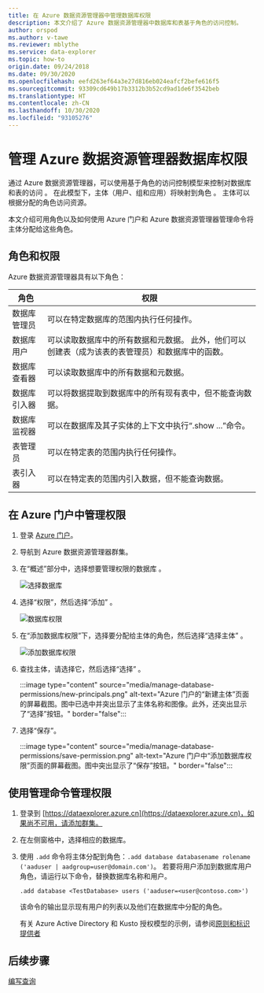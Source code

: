 ```yaml
---
title: 在 Azure 数据资源管理器中管理数据库权限
description: 本文介绍了 Azure 数据资源管理器中数据库和表基于角色的访问控制。
author: orspod
ms.author: v-tawe
ms.reviewer: mblythe
ms.service: data-explorer
ms.topic: how-to
origin.date: 09/24/2018
ms.date: 09/30/2020
ms.openlocfilehash: eefd263ef64a3e27d816eb024eafcf2befe616f5
ms.sourcegitcommit: 93309cd649b17b3312b3b52cd9ad1de6f3542beb
ms.translationtype: HT
ms.contentlocale: zh-CN
ms.lasthandoff: 10/30/2020
ms.locfileid: "93105276"
---
```

# <a name="manage-azure-data-explorer-database-permissions"></a>管理 Azure 数据资源管理器数据库权限

通过 Azure 数据资源管理器，可以使用基于角色的访问控制模型来控制对数据库和表的访问  。 在此模型下，主体（用户、组和应用）将映射到角色   。 主体可以根据分配的角色访问资源。

本文介绍可用角色以及如何使用 Azure 门户和 Azure 数据资源管理器管理命令将主体分配给这些角色。

## <a name="roles-and-permissions"></a>角色和权限

Azure 数据资源管理器具有以下角色：

|角色                       |权限                                                                        |
|---------------------------|-----------------------------------------------------------------------------------|
|数据库管理员             |可以在特定数据库的范围内执行任何操作。|
|数据库用户              |可以读取数据库中的所有数据和元数据。 此外，他们可以创建表（成为该表的表管理员）和数据库中的函数。|
|数据库查看器            |可以读取数据库中的所有数据和元数据。|
|数据库引入器          |可以将数据提取到数据库中的所有现有表中，但不能查询数据。|
|数据库监视器           |可以在数据库及其子实体的上下文中执行“.show ...”命令。|
|表管理员                |可以在特定表的范围内执行任何操作。 |
|表引入器             |可以在特定表的范围内引入数据，但不能查询数据。|

## <a name="manage-permissions-in-the-azure-portal"></a>在 Azure 门户中管理权限

1. 登录 [Azure 门户](https://portal.azure.cn/)。

1. 导航到 Azure 数据资源管理器群集。

1. 在“概述”部分中，选择想要管理权限的数据库  。

    ![选择数据库](media/manage-database-permissions/select-database.png)

1. 选择“权限”，然后选择“添加”   。

    ![数据库权限](media/manage-database-permissions/database-permissions.png)

1. 在“添加数据库权限”下，选择要分配给主体的角色，然后选择“选择主体”   。

    ![添加数据库权限](media/manage-database-permissions/add-permission.png)

1. 查找主体，请选择它，然后选择“选择”  。

    :::image type="content" source="media/manage-database-permissions/new-principals.png" alt-text="Azure 门户的“新建主体”页面的屏幕截图。图中已选中并突出显示了主体名称和图像。此外，还突出显示了“选择”按钮。" border="false":::

1. 选择“保存”。 

    :::image type="content" source="media/manage-database-permissions/save-permission.png" alt-text="Azure 门户中“添加数据库权限”页面的屏幕截图。图中突出显示了“保存”按钮。" border="false":::

## <a name="manage-permissions-with-management-commands"></a>使用管理命令管理权限

1. 登录到 [https://dataexplorer.azure.cn](https://dataexplorer.azure.cn)，如果尚不可用，请添加群集。

1. 在左侧窗格中，选择相应的数据库。

1. 使用 `.add` 命令将主体分配到角色：`.add database databasename rolename ('aaduser | aadgroup=user@domain.com')`。 若要将用户添加到数据库用户角色，请运行以下命令，替换数据库名称和用户。

    ```Kusto
    .add database <TestDatabase> users ('aaduser=<user@contoso.com>')
    ```

    该命令的输出显示现有用户的列表以及他们在数据库中分配的角色。
    
    有关 Azure Active Directory 和 Kusto 授权模型的示例，请参阅[原则和标识提供者](kusto/management/access-control/principals-and-identity-providers.md)

## <a name="next-steps"></a>后续步骤

[编写查询](write-queries.md)
